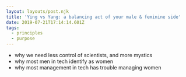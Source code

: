```yaml
---
layout: layouts/post.njk
title: 'Ying vs Yang: a balancing act of your male & feminine side'
date: 2019-07-21T17:14:14.601Z
tags:
  - principles
  - purpose
---
```

- why we need less control of scientists, and more mystics
- why most men in tech identify as women
- why most management in tech has trouble managing women
